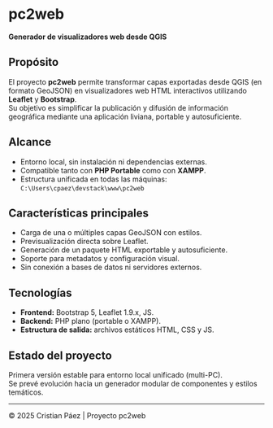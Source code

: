 # pc2web

**Generador de visualizadores web desde QGIS**

## Propósito
El proyecto **pc2web** permite transformar capas exportadas desde QGIS (en formato GeoJSON) en visualizadores web HTML interactivos utilizando **Leaflet** y **Bootstrap**.  
Su objetivo es simplificar la publicación y difusión de información geográfica mediante una aplicación liviana, portable y autosuficiente.

## Alcance
- Entorno local, sin instalación ni dependencias externas.  
- Compatible tanto con **PHP Portable** como con **XAMPP**.  
- Estructura unificada en todas las máquinas:  
  `C:\Users\cpaez\devstack\www\pc2web`  

## Características principales
- Carga de una o múltiples capas GeoJSON con estilos.  
- Previsualización directa sobre Leaflet.  
- Generación de un paquete HTML exportable y autosuficiente.  
- Soporte para metadatos y configuración visual.  
- Sin conexión a bases de datos ni servidores externos.

## Tecnologías
- **Frontend:** Bootstrap 5, Leaflet 1.9.x, JS.  
- **Backend:** PHP plano (portable o XAMPP).  
- **Estructura de salida:** archivos estáticos HTML, CSS y JS.

## Estado del proyecto
Primera versión estable para entorno local unificado (multi-PC).  
Se prevé evolución hacia un generador modular de componentes y estilos temáticos.

---
© 2025 Cristian Páez | Proyecto pc2web
